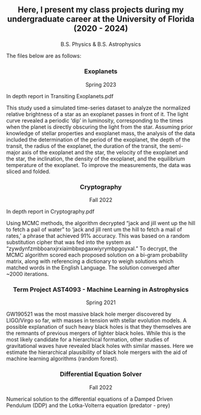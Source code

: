 

## <p align="center"> Here, I present my class projects during my undergraduate career at the University of Florida (2020 - 2024)
<p align="center">B.S. Physics & B.S. Astrophysics



The files below are as follows:

### <p align="center">Exoplanets
<p align="center"> Spring 2023

In depth report in Transiting Exoplanets.pdf

This study used a simulated time-series dataset to analyze the normalized relative brightness of a star as an exoplanet passes in front of it. The light curve revealed a periodic ‘dip’ in luminosity, corresponding to the times when the planet is directly obscuring the light from the star. Assuming prior knowledge of stellar properties and exoplanet mass, the analysis of the data included the determination of the period of the exoplanet, the depth of the transit, the radius of the exoplanet, the duration of the transit, the semi-major axis of the exoplanet and the star, the velocity of the exoplanet and the star, the inclination, the density of the exoplanet, and the equilibrium temperature of the exoplanet. To improve the measurements, the data was sliced and folded. 

### <p align="center">Cryptography
<p align="center"> Fall 2022

In depth report in Cryptography.pdf

Using MCMC methods, the algorithm decrypted “jack and jill went up the hill to fetch a pail of water” to ‘jack and jill rent um the hill to fetch a mail of rates,’ a phrase that achieved 91% accuracy. This was based on a random substitution cipher that was fed into the system as “zywdynfzmbboanxjrxiaimbbxpgaxwiyrymbpgoyxal.” To decrypt, the MCMC algorithm scored each proposed solution on a bi-gram probability matrix, along with referencing a dictionary to weigh solutions which matched words in the English Language. The solution converged after ~2000 iterations.

### <p align="center">Term Project AST4093 - Machine Learning in Astrophysics
<p align="center"> Spring 2021
	
GW190521 was the most massive black hole merger discovered by LIGO/Virgo so far, with masses in tension with stellar evolution models. A possible explanation of such heavy black holes is that they themselves are the remnants of previous mergers of lighter black holes. While this is the most likely candidate for a hierarchical formation, other studies of gravitational waves have revealed black holes with similar masses. Here we estimate the hierarchical plausibility  of black hole mergers with the aid of machine learning algorithms (random forest).

### <p align="center">Differential Equation Solver
<p align="center"> Fall 2022

Numerical solution to the differential equations of a Damped Driven Pendulum (DDP) and the Lotka-Volterra equation (predator - prey)

